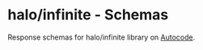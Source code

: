 # halo/infinite - Schemas

Response schemas for halo/infinite library on [Autocode](https://autocode.com/lib/halo/infinite/).
